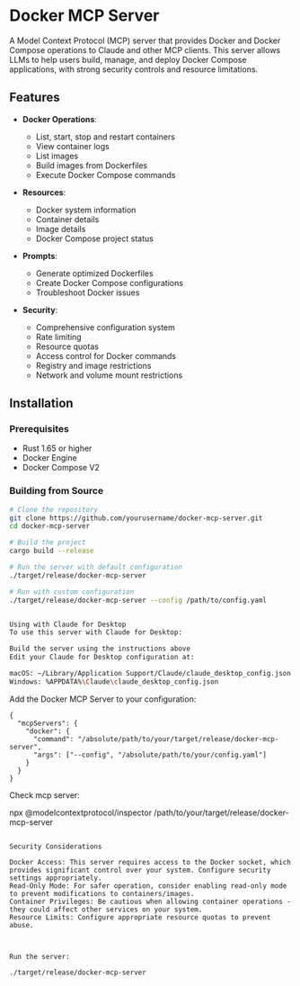 # Docker MCP Server

A Model Context Protocol (MCP) server that provides Docker and Docker Compose operations to Claude and other MCP clients. This server allows LLMs to help users build, manage, and deploy Docker Compose applications, with strong security controls and resource limitations.

## Features

- **Docker Operations**:
  - List, start, stop and restart containers
  - View container logs
  - List images
  - Build images from Dockerfiles
  - Execute Docker Compose commands

- **Resources**:
  - Docker system information
  - Container details
  - Image details
  - Docker Compose project status

- **Prompts**:
  - Generate optimized Dockerfiles
  - Create Docker Compose configurations
  - Troubleshoot Docker issues

- **Security**:
  - Comprehensive configuration system
  - Rate limiting
  - Resource quotas
  - Access control for Docker commands
  - Registry and image restrictions
  - Network and volume mount restrictions

## Installation

### Prerequisites

- Rust 1.65 or higher
- Docker Engine
- Docker Compose V2

### Building from Source

```bash
# Clone the repository
git clone https://github.com/yourusername/docker-mcp-server.git
cd docker-mcp-server

# Build the project
cargo build --release

# Run the server with default configuration
./target/release/docker-mcp-server

# Run with custom configuration
./target/release/docker-mcp-server --config /path/to/config.yaml


Using with Claude for Desktop
To use this server with Claude for Desktop:

Build the server using the instructions above
Edit your Claude for Desktop configuration at:

macOS: ~/Library/Application Support/Claude/claude_desktop_config.json
Windows: %APPDATA%\Claude\claude_desktop_config.json

```
Add the Docker MCP Server to your configuration:


```
{
  "mcpServers": {
    "docker": {
      "command": "/absolute/path/to/your/target/release/docker-mcp-server",
      "args": ["--config", "/absolute/path/to/your/config.yaml"]
    }
  }
}
```
Check mcp server:

npx @modelcontextprotocol/inspector /path/to/your/target/release/docker-mcp-server

```

Security Considerations

Docker Access: This server requires access to the Docker socket, which provides significant control over your system. Configure security settings appropriately.
Read-Only Mode: For safer operation, consider enabling read-only mode to prevent modifications to containers/images.
Container Privileges: Be cautious when allowing container operations - they could affect other services on your system.
Resource Limits: Configure appropriate resource quotas to prevent abuse.



Run the server:

./target/release/docker-mcp-server
